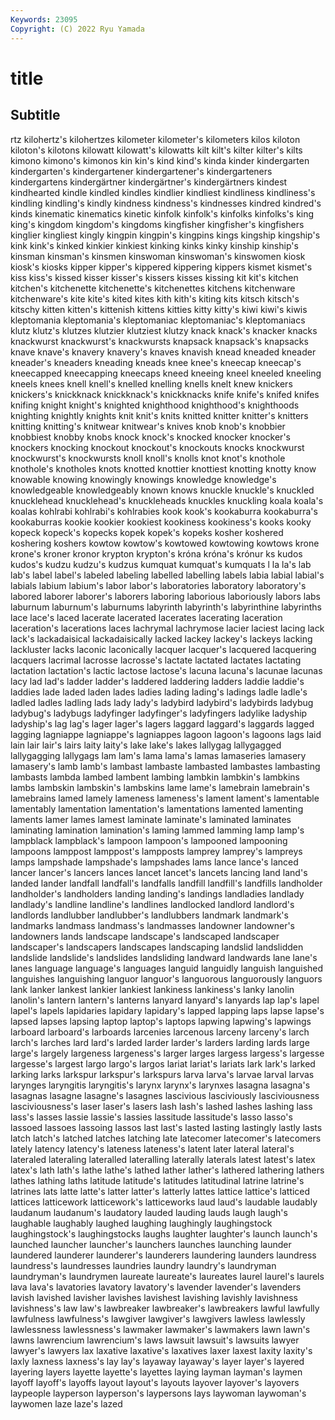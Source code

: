 ```yaml
---
Keywords: 23095
Copyright: (C) 2022 Ryu Yamada
---
```



# title

## Subtitle
rtz kilohertz's kilohertzes kilometer kilometer's kilometers
kilos kiloton kiloton's kilotons kilowatt kilowatt's kilowatts kilt kilt's kilter
kilter's kilts kimono kimono's kimonos kin kin's kind kind's kinda
kinder kindergarten kindergarten's kindergartener kindergartener's kindergarteners kindergartens kindergärtner kindergärtner's kindergärtners
kindest kindhearted kindle kindled kindles kindlier kindliest kindliness kindliness's kindling
kindling's kindly kindness kindness's kindnesses kindred kindred's kinds kinematic kinematics
kinetic kinfolk kinfolk's kinfolks kinfolks's king king's kingdom kingdom's kingdoms
kingfisher kingfisher's kingfishers kinglier kingliest kingly kingpin kingpin's kingpins kings
kingship kingship's kink kink's kinked kinkier kinkiest kinking kinks kinky
kinship kinship's kinsman kinsman's kinsmen kinswoman kinswoman's kinswomen kiosk kiosk's
kiosks kipper kipper's kippered kippering kippers kismet kismet's kiss kiss's
kissed kisser kisser's kissers kisses kissing kit kit's kitchen kitchen's
kitchenette kitchenette's kitchenettes kitchens kitchenware kitchenware's kite kite's kited kites
kith kith's kiting kits kitsch kitsch's kitschy kitten kitten's kittenish
kittens kitties kitty kitty's kiwi kiwi's kiwis kleptomania kleptomania's kleptomaniac
kleptomaniac's kleptomaniacs klutz klutz's klutzes klutzier klutziest klutzy knack knack's
knacker knacks knackwurst knackwurst's knackwursts knapsack knapsack's knapsacks knave knave's
knavery knavery's knaves knavish knead kneaded kneader kneader's kneaders kneading
kneads knee knee's kneecap kneecap's kneecapped kneecapping kneecaps kneed kneeing
kneel kneeled kneeling kneels knees knell knell's knelled knelling knells
knelt knew knickers knickers's knickknack knickknack's knickknacks knife knife's knifed
knifes knifing knight knight's knighted knighthood knighthood's knighthoods knighting knightly
knights knit knit's knits knitted knitter knitter's knitters knitting knitting's
knitwear knitwear's knives knob knob's knobbier knobbiest knobby knobs knock
knock's knocked knocker knocker's knockers knocking knockout knockout's knockouts knocks
knockwurst knockwurst's knockwursts knoll knoll's knolls knot knot's knothole knothole's
knotholes knots knotted knottier knottiest knotting knotty know knowable knowing
knowingly knowings knowledge knowledge's knowledgeable knowledgeably known knows knuckle knuckle's
knuckled knucklehead knucklehead's knuckleheads knuckles knuckling koala koala's koalas kohlrabi
kohlrabi's kohlrabies kook kook's kookaburra kookaburra's kookaburras kookie kookier kookiest
kookiness kookiness's kooks kooky kopeck kopeck's kopecks kopek kopek's kopeks
kosher koshered koshering koshers kowtow kowtow's kowtowed kowtowing kowtows krone
krone's kroner kronor krypton krypton's króna króna's krónur ks kudos
kudos's kudzu kudzu's kudzus kumquat kumquat's kumquats l la la's
lab lab's label label's labeled labeling labelled labelling labels labia
labial labial's labials labium labium's labor labor's laboratories laboratory laboratory's
labored laborer laborer's laborers laboring laborious laboriously labors labs laburnum
laburnum's laburnums labyrinth labyrinth's labyrinthine labyrinths lace lace's laced lacerate
lacerated lacerates lacerating laceration laceration's lacerations laces lachrymal lachrymose lacier
laciest lacing lack lack's lackadaisical lackadaisically lacked lackey lackey's lackeys
lacking lackluster lacks laconic laconically lacquer lacquer's lacquered lacquering lacquers
lacrimal lacrosse lacrosse's lactate lactated lactates lactating lactation lactation's lactic
lactose lactose's lacuna lacuna's lacunae lacunas lacy lad lad's ladder
ladder's laddered laddering ladders laddie laddie's laddies lade laded laden
lades ladies lading lading's ladings ladle ladle's ladled ladles ladling
lads lady lady's ladybird ladybird's ladybirds ladybug ladybug's ladybugs ladyfinger
ladyfinger's ladyfingers ladylike ladyship ladyship's lag lag's lager lager's lagers
laggard laggard's laggards lagged lagging lagniappe lagniappe's lagniappes lagoon lagoon's
lagoons lags laid lain lair lair's lairs laity laity's lake
lake's lakes lallygag lallygagged lallygagging lallygags lam lam's lama lama's
lamas lamaseries lamasery lamasery's lamb lamb's lambast lambaste lambasted lambastes
lambasting lambasts lambda lambed lambent lambing lambkin lambkin's lambkins lambs
lambskin lambskin's lambskins lame lame's lamebrain lamebrain's lamebrains lamed lamely
lameness lameness's lament lament's lamentable lamentably lamentation lamentation's lamentations lamented
lamenting laments lamer lames lamest laminate laminate's laminated laminates laminating
lamination lamination's laming lammed lamming lamp lamp's lampblack lampblack's lampoon
lampoon's lampooned lampooning lampoons lamppost lamppost's lampposts lamprey lamprey's lampreys
lamps lampshade lampshade's lampshades lams lance lance's lanced lancer lancer's
lancers lances lancet lancet's lancets lancing land land's landed lander
landfall landfall's landfalls landfill landfill's landfills landholder landholder's landholders landing
landing's landings landladies landlady landlady's landline landline's landlines landlocked landlord
landlord's landlords landlubber landlubber's landlubbers landmark landmark's landmarks landmass landmass's
landmasses landowner landowner's landowners lands landscape landscape's landscaped landscaper landscaper's
landscapers landscapes landscaping landslid landslidden landslide landslide's landslides landsliding landward
landwards lane lane's lanes language language's languages languid languidly languish
languished languishes languishing languor languor's languorous languorously languors lank lanker
lankest lankier lankiest lankiness lankiness's lanky lanolin lanolin's lantern lantern's
lanterns lanyard lanyard's lanyards lap lap's lapel lapel's lapels lapidaries
lapidary lapidary's lapped lapping laps lapse lapse's lapsed lapses lapsing
laptop laptop's laptops lapwing lapwing's lapwings larboard larboard's larboards larcenies
larcenous larceny larceny's larch larch's larches lard lard's larded larder
larder's larders larding lards large large's largely largeness largeness's larger
larges largess largess's largesse largesse's largest largo largo's largos lariat
lariat's lariats lark lark's larked larking larks larkspur larkspur's larkspurs
larva larva's larvae larval larvas larynges laryngitis laryngitis's larynx larynx's
larynxes lasagna lasagna's lasagnas lasagne lasagne's lasagnes lascivious lasciviously lasciviousness
lasciviousness's laser laser's lasers lash lash's lashed lashes lashing lass
lass's lasses lassie lassie's lassies lassitude lassitude's lasso lasso's lassoed
lassoes lassoing lassos last last's lasted lasting lastingly lastly lasts
latch latch's latched latches latching late latecomer latecomer's latecomers lately
latency latency's lateness lateness's latent later lateral lateral's lateraled lateraling
lateralled lateralling laterally laterals latest latest's latex latex's lath lath's
lathe lathe's lathed lather lather's lathered lathering lathers lathes lathing
laths latitude latitude's latitudes latitudinal latrine latrine's latrines lats latte
latte's latter latter's latterly lattes lattice lattice's latticed lattices latticework
latticework's latticeworks laud laud's laudable laudably laudanum laudanum's laudatory lauded
lauding lauds laugh laugh's laughable laughably laughed laughing laughingly laughingstock
laughingstock's laughingstocks laughs laughter laughter's launch launch's launched launcher launcher's
launchers launches launching launder laundered launderer launderer's launderers laundering launders
laundress laundress's laundresses laundries laundry laundry's laundryman laundryman's laundrymen laureate
laureate's laureates laurel laurel's laurels lava lava's lavatories lavatory lavatory's
lavender lavender's lavenders lavish lavished lavisher lavishes lavishest lavishing lavishly
lavishness lavishness's law law's lawbreaker lawbreaker's lawbreakers lawful lawfully lawfulness
lawfulness's lawgiver lawgiver's lawgivers lawless lawlessly lawlessness lawlessness's lawmaker lawmaker's
lawmakers lawn lawn's lawns lawrencium lawrencium's laws lawsuit lawsuit's lawsuits
lawyer lawyer's lawyers lax laxative laxative's laxatives laxer laxest laxity
laxity's laxly laxness laxness's lay lay's layaway layaway's layer layer's
layered layering layers layette layette's layettes laying layman layman's laymen
layoff layoff's layoffs layout layout's layouts layover layover's layovers laypeople
layperson layperson's laypersons lays laywoman laywoman's laywomen laze laze's lazed
